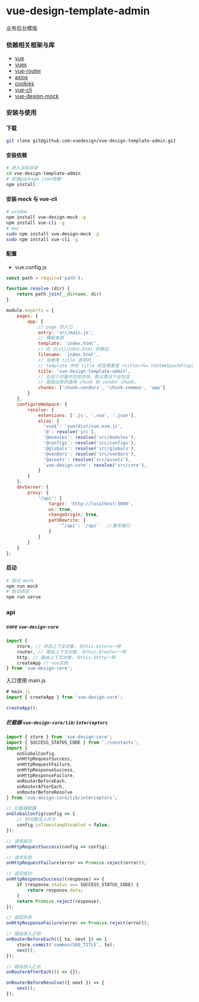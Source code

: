 # vue-design-template-admin
业务后台模版

### 依赖相关框架与库

- [vue](https://vuejs.org/)
- [vuex](https://vuex.vuejs.org/)
- [vue-router](https://router.vuejs.org/)
- [axios](https://github.com/axios/axios)
- [cookies](https://github.com/js-cookie/js-cookie)
- [vue-cli](https://cli.vuejs.org/)
- [vue-design-mock](https://github.com/vuedesign/vue-design-mock)

### 安装与使用

#### 下载
```bash
git clone git@github.com:vuedesign/vue-design-template-admin.git
```

#### 安装依赖
```bash
# 进入当前目录
cd vue-design-template-admin
# 安装package.json依赖
npm install
```

#### 安装 mock 与 vue-cli

```bash
# window
npm install vue-design-mock -g
npm install vue-cli -g
# mac
sudo npm install vue-design-mock -g
sudo npm install vue-cli -g
```

#### 配置
- vue.config.js

```js
const path = require('path');

function resolve (dir) {
    return path.join(__dirname, dir)
}

module.exports = {
    pages: {
        app: {
            // page 的入口
            entry: 'src/main.js',
            // 模板来源
            template: 'index.html',
            // 在 dist/index.html 的输出
            filename: 'index.html',
            // 当使用 title 选项时，
            // template 中的 title 标签需要是 <title><%= htmlWebpackPlugin.options.title %></title>
            title: 'vue-design-template-admin',
            // 在这个页面中包含的块，默认情况下会包含
            // 提取出来的通用 chunk 和 vendor chunk。
            chunks: ['chunk-vendors', 'chunk-common', 'app']
        }
    },
    configureWebpack: {
        resolve: {
            extensions: ['.js', '.vue', '.json'],
            alias: {
              'vue$': 'vue/dist/vue.esm.js',
              '@': resolve('src'),
              '@modules': resolve('src/modules'),
              '@configs': resolve('src/configs'),
              '@globals': resolve('src/globals'),
              '@vendors': resolve('src/vendors'),
              '@assets': resolve('src/assets'),
              'vue-design-core': resolve('src/core'),
            }
        }
    },
    devServer: {
        proxy: {
            '/api': {
                target: 'http://localhost:3000',
                ws: true,
                changeOrigin: true,
                pathRewrite: {
                    '^/api': '/api'   //重写接口
                }
            }
        }
    }
};
```

#### 启动
```bash
# 启动 mock
npm run mock
# 启动项目
npm run serve
```

### api

##### core `vue-design-core`
```js
import { 
    store, // 状态上下文对象，与this.$store一样
    router, // 路由上下文对象，与this.$router一样
    http, // 路由上下文对象，与this.$http一样
    createApp // vue实例
} from 'vue-design-core';
```
入口使用 main.js
```js
# main.js
import { createApp } from 'vue-design-core';

createApp();
```

##### 拦截器 `vue-design-core/lib/interceptors`
```js
import { store } from 'vue-design-core';
import { SUCCESS_STATUS_CODE } from './constants';
import {
    onGlobalConfig,
    onHttpRequestSuccess,
    onHttpRequestFailure,
    onHttpResponseSuccess,
    onHttpResponseFailure,
    onRouterBeforeEach,
    onRouterAfterEach,
    onRouterBeforeResolve
} from 'vue-design-core/lib/interceptors';

// 拦截器配置
onGlobalConfig(config => {
    // 时间戳注入开关
    config.isTimestampDisabled = false;
});

// 请求成功
onHttpRequestSuccess(config => config);

// 请求失败
onHttpRequestFailure(error => Promise.reject(error));

// 返回成功
onHttpResponseSuccess((response) => {
    if (response.status === SUCCESS_STATUS_CODE) {
        return response.data;
    }
    return Promise.reject(response);
});

// 返回失败
onHttpResponseFailure(error => Promise.reject(error));

// 路由进入之前
onRouterBeforeEach(({ to, next }) => {
    store.commit('common/SEO_TITLE', to);
    next();
});

// 路由进入之后
onRouterAfterEach(() => {});

onRouterBeforeResolve(({ next }) => {
    next();
});
```